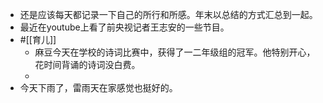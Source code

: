 - 还是应该每天都记录一下自己的所行和所感。年末以总结的方式汇总到一起。
- 最近在youtube上看了前央视记者王志安的一些节目。
- #[[育儿]]
    - 麻豆今天在学校的诗词比赛中，获得了一二年级组的冠军。他特别开心，花时间背诵的诗词没白费。
    - 
- 今天下雨了，雷雨天在家感觉也挺好的。
